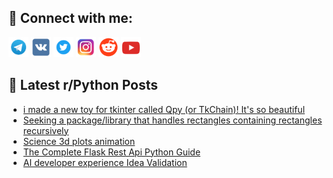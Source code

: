 ## 🔎 Connect with me:
[<img src="https://github.com/bullbesh/bullbesh/blob/main/images/Telegram.png" width="32" height="32" />](https://t.me/bullbesh)
[<img src="https://github.com/bullbesh/bullbesh/blob/main/images/VK.png" width="32" height="32" />](https://vk.com/bullbesh)
[<img src="https://github.com/bullbesh/bullbesh/blob/main/images/Twitter.png" width="32" height="32" />](https://twitter.com/bullbesh1)
[<img src="https://github.com/bullbesh/bullbesh/blob/main/images/Instagram.png" width="32" height="32" />](https://www.instagram.com/bullbesh)
[<img src="https://github.com/bullbesh/bullbesh/blob/main/images/Reddit.png" width="32" height="32" />](https://www.reddit.com/user/bullbesh)
[<img src="https://github.com/bullbesh/bullbesh/blob/main/images/YouTube.png" width="32" height="32" />](https://www.youtube.com/channel/UCtfjRs6uzgq5mfm8S06WTcg)

## 📕 Latest r/Python Posts
<!-- BLOG-POST-LIST:START -->
- [i made a new toy for tkinter called Qpy &lpar;or TkChain&rpar;! It&#39;s so beautiful](https://www.reddit.com/r/Python/comments/1k7yikx/i_made_a_new_toy_for_tkinter_called_qpy_or/)
- [Seeking a package/library that handles rectangles containing rectangles recursively](https://www.reddit.com/r/Python/comments/1k7xqal/seeking_a_packagelibrary_that_handles_rectangles/)
- [Science 3d plots animation](https://www.reddit.com/r/Python/comments/1k7uw2f/science_3d_plots_animation/)
- [The Complete Flask Rest Api Python Guide](https://www.reddit.com/r/Python/comments/1k7sarf/the_complete_flask_rest_api_python_guide/)
- [AI developer experience Idea Validation](https://www.reddit.com/r/Python/comments/1k7qyqx/ai_developer_experience_idea_validation/)
<!-- BLOG-POST-LIST:END -->

